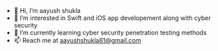 - 👋 Hi, I’m aayush shukla
- 👀 I’m interested in Swift and iOS app developement along with cyber security
- 🌱 I’m currently learning cyber security penetration testing methods
- 📫 Reach me at aayushshukla81@gmail.com

